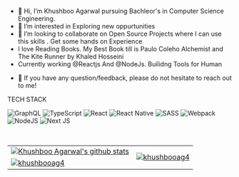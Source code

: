 <!-- [![Khushboo Agarwalgut's GitHub Banner](./assets/GithubHeader.png)](https://www.linkedin.com/in/khushboo-agarwal-8b72151bb/) -->
- 👋 Hi, I’m Khushboo Agarwal pursuing Bachleor's in Computer Science Engineering. 
- 👀 I’m interested in Exploring new oppurtunities
- 💞️ I’m looking to collaborate on Open Source Projects where I can use this skills . Get some hands on Experience
- I love Reading Books. My Best Book till is Paulo Coleho Alchemist and The Kite Runner by Khaled Hosseini
- Currently working @Reactjs And @NodeJs. Builidng Tools for Human

<!-- ### 🤝 Connect with me:
<a href="https://www.linkedin.com/in/khushboo-agarwal-8b72151bb/"><img align="left" src="https://raw.githubusercontent.com/yushi1007/yushi1007/main/images/linkedin.svg" alt="Yu Shi | LinkedIn" width="21px"/></a>
<a href="kushbooagarwal3584@gmail.com"><img align="left" src="https://raw.githubusercontent.com/yushi1007/yushi1007/main/images/medium.svg" alt="Yu Shi | Medium" width="21px"/></a> -->
- 💬 If you have any question/feedback, please do not hesitate to reach out to me!

TECH STACK

![GraphQL](https://img.shields.io/badge/-GraphQL-E10098?style=for-the-badge&logo=graphql&logoColor=white)
![TypeScript](https://img.shields.io/badge/typescript-%23007ACC.svg?style=for-the-badge&logo=typescript&logoColor=white)
![React](https://img.shields.io/badge/react-%2320232a.svg?style=for-the-badge&logo=react&logoColor=%2361DAFB)
![React Native](https://img.shields.io/badge/react_native-%2320232a.svg?style=for-the-badge&logo=react&logoColor=%2361DAFB)
![SASS](https://img.shields.io/badge/SASS-hotpink.svg?style=for-the-badge&logo=SASS&logoColor=white)
![Webpack](https://img.shields.io/badge/webpack-%238DD6F9.svg?style=for-the-badge&logo=webpack&logoColor=black)
![NodeJS](https://img.shields.io/badge/node.js-6DA55F?style=for-the-badge&logo=node.js&logoColor=white)
![Next JS](https://img.shields.io/badge/Next-black?style=for-the-badge&logo=next.js&logoColor=white)


<br>
<table>
  <tr>
    <td>
    <a href="https://github.com/khushbooag4">
        <img align="center" src="https://github-readme-stats.vercel.app/api?username=khushbooag4&show_icons=true&count_private=true&theme=buefy&icon_color=7957d5&hide_border=true" alt="Khushboo Agarwal's github stats" />
    </a>
    </td>
    <td rowspan="2">
      <a href="https://github.com/khushbooag4">
        <img align="center" src="https://github-readme-stats.vercel.app/api/top-langs?username=khushbooag4&locale=en&show_icons=true&count_private=true&theme=buefy&icon_color=7957d5&hide_border=true" alt="khushbooag4" />
    </a>
    </td>
  </tr>
  <tr>
    <td>
 <a href="https://github.com/khushbooag4">
        <img align="center" src="https://github-readme-streak-stats.herokuapp.com?user=khushbooag4&theme=buefy&hide_border=true&date_format=M%20j%5B%2C%20Y%5D&currStreakNum=DD2727&currStreakLabel=7a58d5&fire=DD2727" alt="khushbooag4" />
    </a> 
    </td>
  </tr>
</table>
